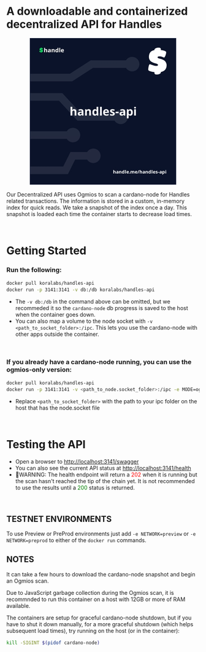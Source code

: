 # A downloadable and containerized decentralized API for Handles

<p align="center">
  <img src="./docs/handles-api.jpeg" />
</p>

Our Decentralized API uses Ogmios to scan a cardano-node for Handles related transactions. The information is stored in a custom, in-memory index for quick reads. We take a snapshot of the index once a day. This snapshot is loaded each time the container starts to decrease load times.

&nbsp;


# Getting Started

### Run the following:
```sh
docker pull koralabs/handles-api
docker run -p 3141:3141 -v db:/db koralabs/handles-api
```
- The `-v db:/db` in the command above can be omitted, but we recommeded it so the `cardano-node` db progress is saved to the host when the container goes down.
- You can also map a volume to the node socket with `-v <path_to_socket_folder>:/ipc`. This lets you use the cardano-node with other apps outside the container.

&nbsp;

### If you already have a cardano-node running, you can use the ogmios-only version: 
```sh
docker pull koralabs/handles-api
docker run -p 3141:3141 -v <path_to_node.socket_folder>:/ipc -e MODE=ogmios koralabs/handles-api:latest
```

- Replace `<path_to_socket_folder>` with the path to your ipc folder on the host that has the node.socket file

&nbsp;

# Testing the API 
- Open a browser to [http://localhost:3141/swagger](http://localhost:3141/swagger)
- You can also see the current API status at [http://localhost:3141/health](http://localhost:3141/health)
- 🚩WARNING: The health endpoint will return a <span style="color:red">202</span> when it is running but the scan hasn't reached the tip of the chain yet. It is not recommended to use the results until a <span style="color:green">200</span> status is returned.

&nbsp;

## TESTNET ENVIRONMENTS
To use Preview or PreProd environments just add `-e NETWORK=preview` or `-e NETWORK=preprod` to either of the `docker run` commands.


## NOTES

It can take a few hours to download the cardano-node snapshot and begin an Ogmios scan.

Due to JavaScript garbage collection during the Ogmios scan, it is recommnded to run this container on a host with 12GB or more of RAM available.

The containers are setup for graceful cardano-node shutdown, but if you have to shut it down manually, for a more graceful shutdown (which helps subsequent load times), try running on the host (or in the container):
```sh
kill -SIGINT $(pidof cardano-node) 
```